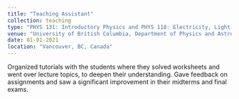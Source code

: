 ```yaml
---
title: "Teaching Assistant"
collection: teaching
type: "PHYS 131: Introductory Physics and PHYS 118: Electricity, Light and Radiation"
venue: "University of British Columbia, Department of Physics and Astronomy"
date: 01-01-2021
location: "Vancouver, BC, Canada"
---
```


Organized tutorials with the students where they solved worksheets and went over lecture topics, to deepen their understanding.
Gave feedback on assignments and saw a significant improvement in their midterms and final exams.

